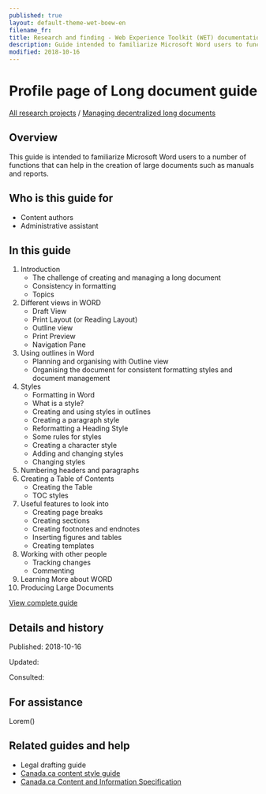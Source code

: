 ```yaml
---
published: true
layout: default-theme-wet-boew-en
filename_fr:
title: Research and finding - Web Experience Toolkit (WET) documentation
description: Guide intended to familiarize Microsoft Word users to functions that help in creating long docuem
modified: 2018-10-16
---
```


# Profile page of Long document guide
[All research projects](../../../../research-en.html) / [Managing decentralized long documents](../../../research/2018-12-long-documents.html)

## Overview
This guide is intended to familiarize Microsoft Word users to a number of functions that can help in the creation of large documents such as manuals and reports.

## Who is this guide for
* Content authors
* Administrative assistant

## In this guide
1. Introduction
   * The challenge of creating and managing a long document
   * Consistency in formatting
   * Topics
2. Different views in WORD
   * Draft View
   * Print Layout (or Reading Layout)
   * Outline view
   * Print Preview
   * Navigation Pane
3. Using outlines in Word
   * Planning and organising with Outline view
   * Organising the document for consistent formatting styles and document management
4. Styles
   * Formatting in Word
   * What is a style?
   * Creating and using styles in outlines
   * Creating a paragraph style
   * Reformatting a Heading Style
   * Some rules for styles
   * Creating a character style
   * Adding and changing styles
   * Changing styles
5. Numbering headers and paragraphs
6. Creating a Table of Contents
   * Creating the Table
   * TOC styles
7. Useful features to look into
   * Creating page breaks
   * Creating sections
   * Creating footnotes and endnotes
   * Inserting figures and tables
   * Creating templates
8. Working with other people
   * Tracking changes
   * Commenting
9. Learning More about WORD
10. Producing Large Documents

[View complete guide](https://www.le.ac.uk/oerresources/psychology/largedocs/page_01.htm)

## Details and history

Published: 2018-10-16

Updated:

Consulted:

## For assistance
Lorem()

## Related guides and help
* Legal drafting guide
* [Canada.ca content style guide](https://www.canada.ca/en/treasury-board-secretariat/services/government-communications/canada-content-style-guide.html)
* [Canada.ca Content and Information Specification](https://www.canada.ca/en/treasury-board-secretariat/services/government-communications/canada-content-information-architecture-specification.html)